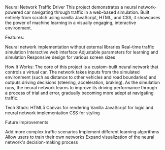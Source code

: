 Neural Network Traffic Driver
This project demonstrates a neural network-powered car navigating through traffic in a web-based simulation. Built entirely from scratch using vanilla JavaScript, HTML, and CSS, it showcases the power of machine learning in a visually engaging, interactive environment.

Features:

Neural network implementation without external libraries
Real-time traffic simulation
Interactive web interface
Adjustable parameters for learning and simulation
Responsive design for various screen sizes

How It Works:
The core of this project is a custom-built neural network that controls a virtual car. The network takes inputs from the simulated environment (such as distance to other vehicles and road boundaries) and outputs driving decisions (steering, acceleration, braking).
As the simulation runs, the neural network learns to improve its driving performance through a process of trial and error, gradually becoming more adept at navigating traffic.

Tech Stack:
HTML5 Canvas for rendering
Vanilla JavaScript for logic and neural network implementation
CSS for styling

Future Improvements

Add more complex traffic scenarios
Implement different learning algorithms
Allow users to train their own networks
Expand visualization of the neural network's decision-making process
